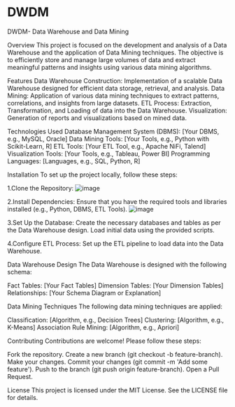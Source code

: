 # DWDM
DWDM- Data Warehouse and Data Mining

Overview
This project is focused on the development and analysis of a Data Warehouse and the application of Data Mining techniques. The objective is to efficiently store and manage large volumes of data and extract meaningful patterns and insights using various data mining algorithms.

Features
Data Warehouse Construction: Implementation of a scalable Data Warehouse designed for efficient data storage, retrieval, and analysis.
Data Mining: Application of various data mining techniques to extract patterns, correlations, and insights from large datasets.
ETL Process: Extraction, Transformation, and Loading of data into the Data Warehouse.
Visualization: Generation of reports and visualizations based on mined data.

Technologies Used
Database Management System (DBMS): [Your DBMS, e.g., MySQL, Oracle]
Data Mining Tools: [Your Tools, e.g., Python with Scikit-Learn, R]
ETL Tools: [Your ETL Tool, e.g., Apache NiFi, Talend]
Visualization Tools: [Your Tools, e.g., Tableau, Power BI]
Programming Languages: [Languages, e.g., SQL, Python, R]

Installation
To set up the project locally, follow these steps:

1.Clone the Repository:
![image](https://github.com/user-attachments/assets/7e98dcda-cd17-4116-9006-0f04f0147354)

2.Install Dependencies:
Ensure that you have the required tools and libraries installed (e.g., Python, DBMS, ETL Tools).
![image](https://github.com/user-attachments/assets/5d603b08-62ac-4d64-93e5-591b22b13ed3)

3.Set Up the Database:
Create the necessary databases and tables as per the Data Warehouse design.
Load initial data using the provided scripts.

4.Configure ETL Process:
Set up the ETL pipeline to load data into the Data Warehouse.

Data Warehouse Design
The Data Warehouse is designed with the following schema:

Fact Tables: [Your Fact Tables]
Dimension Tables: [Your Dimension Tables]
Relationships: [Your Schema Diagram or Explanation]

Data Mining Techniques
The following data mining techniques are applied:

Classification: [Algorithm, e.g., Decision Trees]
Clustering: [Algorithm, e.g., K-Means]
Association Rule Mining: [Algorithm, e.g., Apriori]

Contributing
Contributions are welcome! Please follow these steps:

Fork the repository.
Create a new branch (git checkout -b feature-branch).
Make your changes.
Commit your changes (git commit -m 'Add some feature').
Push to the branch (git push origin feature-branch).
Open a Pull Request.

License
This project is licensed under the MIT License. See the LICENSE file for details.
